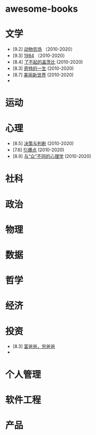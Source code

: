 # awesome-books

# 文学
* [9.2] [动物农场](https://book.douban.com/subject/2035179/) （2010-2020）
* [9.3] [1984](https://book.douban.com/subject/4820710/)    （2010-2020）
* [8.4] [了不起的盖茨比](https://book.douban.com/subject/1008988/) (2010-2020)
* [8.3] [奇特的一生](https://book.douban.com/subject/1115353/) (2010-2020)
* [8.7] [美丽新世界](https://book.douban.com/subject/1321789/) (2010-2020)
* 
# 运动

# 心理
* [8.5] [决策与判断](https://book.douban.com/subject/1193621/) (2010-2020)
* [7.6] [引爆点](https://book.douban.com/subject/3900987/) (2010-2020)
* [8.9] [与“众”不同的心理学](https://book.douban.com/subject/1221479/) (2010-2020)
# 社科

# 政治

# 物理

# 数据

# 哲学

# 经济

# 投资
* [8.3] [富爸爸，穷爸爸](https://book.douban.com/subject/1033778/)
* 
# 个人管理

# 软件工程

# 产品